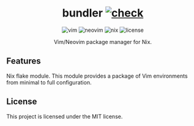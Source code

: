 <div align="center">
  <h1>bundler
  <a href="https://github.com/ttak0422/bundler/actions/workflows/check.yml"><img alt="check" src="https://github.com/ttak0422/bundler/actions/workflows/check.yml/badge.svg"></a>
  </h1>
  <img alt="vim" src="https://img.shields.io/badge/Vim-019733.svg?&style=for-the-badge&logo=Vim&logoColor=white">
  <img alt="neovim" src="https://img.shields.io/badge/NeoVim-57A143.svg?&style=for-the-badge&logo=neovim&logoColor=white">
  <img alt="nix" src="https://img.shields.io/badge/nix-5277C3.svg?&style=for-the-badge&logo=NixOS&logoColor=white">
  <img alt="license" src="https://img.shields.io/github/license/ttak0422/bundler?style=for-the-badge">
  <p>Vim/Neovim package manager for Nix.</p>
</div>

## Features
Nix flake module. This module provides a package of Vim environments from minimal to full configuration.

## License
This project is licensed under the MIT license.
